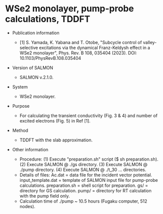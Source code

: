 # WSe2 monolayer, pump-probe calculations, TDDFT

- Publication information
    - [1] S. Yamada, K. Yabana and T. Otobe, "Subcycle control of valley-selective excitations via the dynamical Franz-Keldysh effect in a WSe2 monolayer", Phys. Rev. B 108, 035404 (2023). DOI: 10.1103/PhysRevB.108.035404
    
- Version of SALMON
    - SALMON v.2.1.0.

- System
    - WSe2 monolayer.
    
- Purpose
    - For calculating the transient conductivity (Fig. 3 & 4) and number of excited electrons (Fig. 5) in Ref [1]. 

- Method
    - TDDFT with the slab approximation.
    
- Other information
    - Procedure: (1) Execute "preparation.sh" script ($ sh preparation.sh). (2) Execute SALMON @ ./gs directory. (3) Execute SALMON @ ./pump directory. (4) Execute SALMON @ ./t_30 ... directories.
    - Details of files: Ac.dat = data file for the incident vector potential. input_template.dat = template of SALMON input file for pump-probe calculations. preparation.sh = shell script for preparation. gs/ = directory for GS calculation. pump/ = directory for RT calculation with the pump field only.
    - Calculation time of ./pump ~ 10.5 hours (Fugaku computer, 512 nodes).
